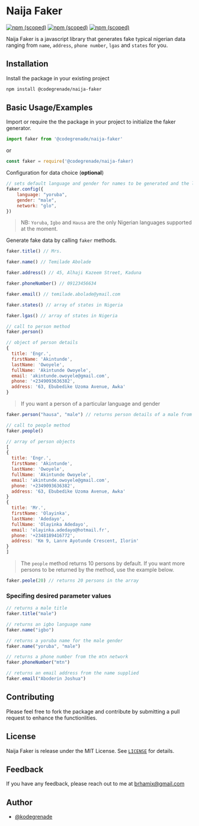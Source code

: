 # Naija Faker

[![npm (scoped)](https://img.shields.io/npm/v/@codegrenade/naija-faker.svg)](https://www.npmjs.com/package/@codegrenade/naija-faker)
[![npm (scoped)](https://img.shields.io/badge/npm-%40codegrenade%2Fnaija--faker-brightgreen.svg)](https://www.npmjs.com/package/@codegrenade/naija-faker)
[![npm (scoped)](https://img.shields.io/npm/l/@codegrenade/naija-faker)](https://www.npmjs.com/package/@codegrenade/naija-faker)

Naija Faker is a javascript library that generates fake typical nigerian data ranging from `name`, `address`, `phone number`, `lgas` and `states` for you.

## Installation
Install the package in your existing project

```bash
npm install @codegrenade/naija-faker
```

## Basic Usage/Examples
Import or require the the package in your project to initialize the faker generator.

```javascript
import faker from '@codegrenade/naija-faker'
```
or 

```javascript
const faker = require('@codegrenade/naija-faker)
```

Configuration for data choice (**optional**)

```javascript
// sets default language and gender for names to be generated and the local network provider for phone number
faker.config({
	language: "yoruba",
	gender: "male",
	network: "glo",
})

```
> NB: `Yoruba`, `Igbo` and `Hausa` are the only Nigerian languages supported at the moment.

Generate fake data by calling `faker` methods.

```javascript
faker.title() // Mrs.

faker.name() // Temilade Abolade

faker.address() // 45, Alhaji Kazeem Street, Kaduna

faker.phoneNumber() // 09123456634

faker.email() // temilade.abolade@ymail.com

faker.states() // array of states in Nigeria

faker.lgas() // array of states in Nigeria
```

```javascript
// call to person method
faker.person() 

// object of person details
{
  title: 'Engr.',
  firstName: 'Akintunde',
  lastName: 'Owoyele',
  fullName: 'Akintunde Owoyele',
  email: 'akintunde.owoyele@gmail.com',
  phone: '+2349093636382',
  address: '63, Ebubedike Uzoma Avenue, Awka'
}
```

> If you want a person of a particular language and gender

```javascript
faker.person("hausa", "male") // returns person details of a male from the hausa language
```


```javascript
// call to people method
faker.people()

// array of person objects
[
{
  title: 'Engr.',
  firstName: 'Akintunde',
  lastName: 'Owoyele',
  fullName: 'Akintunde Owoyele',
  email: 'akintunde.owoyele@gmail.com',
  phone: '+2349093636382',
  address: '63, Ebubedike Uzoma Avenue, Awka'
}
{
  title: 'Mr.',
  firstName: 'Olayinka',
  lastName: 'Adedayo',
  fullName: 'Olayinka Adedayo',
  email: 'olayinka.adedayo@hotmail.fr',
  phone: '+2348189416772',
  address: 'Km 9, Lanre Ayotunde Crescent, Ilorin'
}
]
```
> The `people` method returns 10 persons by default. If you want more persons to be returned by the method, use the example below.

```javascript
faker.peole(20) // returns 20 persons in the array
```

### Specifing desired parameter values
```javascript
// returns a male title
faker.title("male") 

// returns an igbo language name
faker.name("igbo") 

// returns a yoruba name for the male gender
faker.name("yoruba", "male") 

// returns a phone number from the mtn network
faker.phoneNumber("mtn")

// returns an email address from the name supplied
faker.email("Aboderin Joshua")
```

## Contributing
Please feel free to fork the package and contribute by submitting a pull request to enhance the functionlities.

## License
Naija Faker is release under the MIT License. See [`LICENSE`](LICENSE) for details.

## Feedback
If you have any feedback, please reach out to me at brhamix@gmail.com

## Author
- [@kodegrenade](https://www.github.com/kodegrenade)